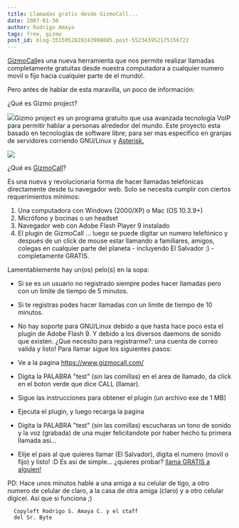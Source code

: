 ```yaml
---
title: Llamadas gratis desde GizmoCall...
date: 2007-01-30
author: Rodrigo Amaya
tags: free, gizmo
post_id: blog-3515952828243908885.post-552343952175156722
---
```


[GizmoCall](https://www.gizmocall.com/)es una nueva herramienta que nos
      permite realizar llamadas completamente gratuitas desde nuestra computadora a cualquier numero
      movil o fijo
      hacia cualquier parte de el mundo!.

Pero antes de hablar
      de esta maravilla, un poco de información:

¿Qué es Gizmo project?

[![](http://bp3.blogger.com/_ayvorITawE4/RcAaLjD_iAI/AAAAAAAAACo/1ywDggfYLAQ/s400/gizmo_logo.gif)](http://bp3.blogger.com/_ayvorITawE4/RcAaLjD_iAI/AAAAAAAAACo/1ywDggfYLAQ/s1600-h/gizmo_logo.gif)Gizmo project es un
      programa gratuito que usa avanzada tecnología VoIP para permitir hablar a personas alrededor del mundo.
Este proyecto esta basado en tecnologías de software libre; para ser mas especifico en
      granjas de servidores corriendo GNU/Linux y [Asterisk.](http://es.wikipedia.org/wiki/Asterisk)

[![](http://bp3.blogger.com/_ayvorITawE4/RcAaZjD_iBI/AAAAAAAAACw/kwQ7B4pKJpc/s400/250px-Asterisk_logo.png)](http://bp3.blogger.com/_ayvorITawE4/RcAaZjD_iBI/AAAAAAAAACw/kwQ7B4pKJpc/s1600-h/250px-Asterisk_logo.png)

¿Qué es [GizmoCall](https://www.gizmocall.com/)?

Es una nueva y revolucionaria forma de hacer llamadas telefónicas
      directamente desde tu navegador web. Solo se necesita cumplir con ciertos requerimientos
      mínimos:

1. Una computadora con Windows (2000/XP) o Mac (OS 10.3.9+)
2. Micrófono y bocinas o un headset
3. Navegador web con Adobe Flash Player 9 instalado
4. El plugin de GizmoCall
... luego se
      puede digitar un numero telefónico y después de un click de mouse estar llamando a familiares,
      amigos, colegas en cualquier parte del planeta - incluyendo El Salvador :) - completamente GRATIS.

Lamentablemente hay un(os) pelo(s) en la sopa:

- Si se es un usuario no registrado siempre podes hacer llamadas pero con un limite de tiempo de 5 minutos.
- Si te registras podes hacer llamadas con un limite de tiempo de 10 minutos.
- No hay soporte para GNU/Linux debido a que hasta hace poco esta el plugin de Adobe Flash 9. Y debido a los diversos daemons de sonido que existen.
¿Que necesito para registrarme?: una cuenta de correo valida y
      listo!
Para llamar sigue los siguientes pasos:

- Ve a la pagina https://www.gizmocall.com/
- Digita la PALABRA "test" (sin las comillas) en el area de llamado, da click en el boton verde que dice CALL (llamar).
- Sigue las instrucciones para obtener el plugin (un archivo exe de 1 MB)
- Ejecuta el plugin, y luego recarga la pagina
- Digita la PALABRA "test" (sin las comillas) escucharas un tono de sonido y la voz (grabada) de una mujer felicitandote por haber hecho tu primera llamada asi...
- Elije el pais al que quieres llamar (El Salvador), digita el numero (movil o fijo) y listo! :D
Es así de
      simple... ¿quieres probar? [llama GRATIS a alguien!](https://www.gizmocall.com/)

PD: Hace
      unos minutos hable a una amiga a su celular de tigo, a otro numero de celular de
      claro, a la casa de otra amiga (claro) y a otro celular digicel. Así que si funciona ;)

      Copyleft Rodrigo S. Amaya C. y el staff
      del Sr. Byte